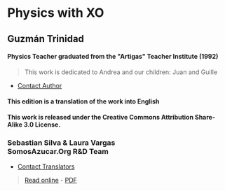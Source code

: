 # Physics with XO

## Guzmán Trinidad
#### Physics Teacher graduated from the "Artigas" Teacher Institute (1992)

> This work is dedicated to Andrea and our children: Juan and Guille

* [Contact Author](mailto:fisicaconxo@gmail.com)

#### This edition is a translation of the work into English

**This work is released under the Creative Commons Attribution Share-Alike 3.0 License.**

### Sebastian Silva & Laura Vargas<br>SomosAzucar.Org R&D Team

* [Contact Translators](mailto:equipo@somosazucar.org)

> [Read online](https://icarito.gitbooks.io/physics-with-xo/content/) - [PDF](https://www.gitbook.com/download/pdf/book/icarito/physics-with-xo)







